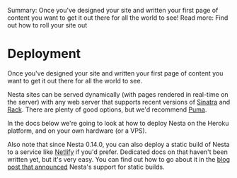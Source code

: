 Summary: Once you've designed your site and written your first page of content you want to get it out there for all the world to see!
Read more: Find out how to roll your site out

# Deployment

Once you've designed your site and written your first page of content you want to get it out there for all the world to see.

Nesta sites can be served dynamically (with pages rendered in real-time on the server) with any web server that supports recent versions of [Sinatra] and [Rack]. There are plenty of good options, but we'd recommend [Puma].

In the docs below we're going to look at how to deploy Nesta on the Heroku platform, and on your own hardware (or a VPS).

Also note that since Nesta 0.14.0, you can also deploy a static build of Nesta to a service like [Netlify] if you'd prefer. Dedicated docs on that haven't been written yet, but it's very easy. You can find out how to go about it in the [blog post that announced] Nesta's support for static builds.

[Sinatra]: https://www.sinatrarb.com/ "Sinatra"
[Rack]: https://github.com/rack/rack "Rack"
[Puma]: https://puma.io/ "Puma web server"
[Netlify]: https://www.netlify.com/
[blog post that announced]: /blog/version-0-14-0
